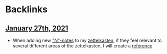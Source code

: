 
# Backlinks
## [January 27th, 2021](<January 27th, 2021.md>)
- When adding new ["N"-notes](<"N"-notes.md>) to my [zettelkasten](<zettelkasten.md>), if they feel relevant to several different areas of the zettelkasten, I will create a [reference](<reference.md>)

